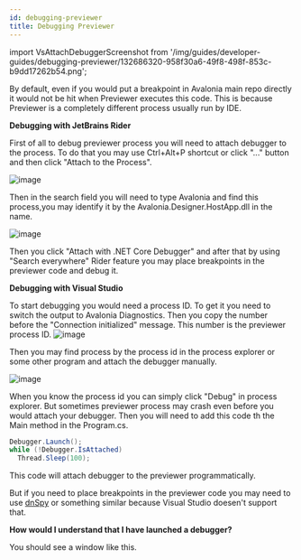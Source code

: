 ```yaml
---
id: debugging-previewer
title: Debugging Previewer
---
```


import VsAttachDebuggerScreenshot from '/img/guides/developer-guides/debugging-previewer/132686320-958f30a6-49f8-498f-853c-b9dd17262b54.png';

By default, even if you would put a breakpoint in Avalonia main repo directly it would not be hit when Previewer executes this code. This is because Previewer is a completely different process usually run by IDE.

**Debugging with JetBrains Rider**

First of all to debug previewer process you will need to attach debugger to the process. To do that you may use Ctrl+Alt+P shortcut or click "..." button and then click "Attach to the Process".

![image](https://github.com/AvaloniaUI/avalonia-docs/assets/53405089/767a290d-905a-483d-bfa4-e8ee918c6bca)

Then in the search field you will need to type Avalonia and find this process,you may identify it by the Avalonia.Designer.HostApp.dll in the name.

![image](https://github.com/AvaloniaUI/avalonia-docs/assets/53405089/bf29bb6a-76a3-4290-944c-be06e2cb0eb4)

Then you click "Attach with .NET Core Debugger" and after that by using "Search everywhere" Rider feature you may place breakpoints in the previewer code and debug it.


**Debugging with Visual Studio**

To start debugging you would need a process ID. To get it you need to switch the output to Avalonia Diagnostics. Then you copy the number before the "Connection initialized" message. This number is the previewer process ID.
![image](https://github.com/AvaloniaUI/avalonia-docs/assets/53405089/0b77cb87-2454-458e-9722-0659525feeb9)


Then you may find process by the process id in the process explorer or some other program and attach the debugger manually.

![image](https://github.com/AvaloniaUI/avalonia-docs/assets/53405089/2c50bf8d-047c-481c-af01-00474acc73fe)


When you know the process id you can simply click "Debug" in process explorer. But sometimes previewer process may crash even before you would attach your debugger. Then you will need to add this code th the Main method in the Program.cs.

```csharp
Debugger.Launch();
while (!Debugger.IsAttached)
  Thread.Sleep(100);
```

This code will attach debugger to the previewer programmatically.

But if you need to place breakpoints in the previewer code you may need to use [dnSpy](https://github.com/dnSpy/dnSpy) or something similar because Visual Studio doesen't support that.

**How would I understand that I have launched a debugger?**

You should see a window like this.

<img className="center" src={VsAttachDebuggerScreenshot} alt="" />
